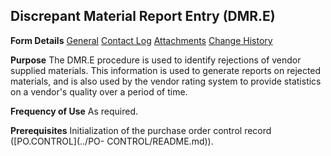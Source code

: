 ## Discrepant Material Report Entry (DMR.E)
<PageHeader />

**Form Details**
[General](../DMR-E-1/README.md)
[Contact Log](../DMR-E-2/README.md)
[Attachments](../DMR-E-3/README.md)
[Change History](../DMR-E-4/README.md)

**Purpose**
The DMR.E procedure is used to identify rejections of vendor supplied
materials. This information is used to generate reports on rejected materials,
and is also used by the vendor rating system to provide statistics on a
vendor's quality over a period of time.

**Frequency of Use**
As required.

**Prerequisites**
Initialization of the purchase order control record ([PO.CONTROL](../PO-
CONTROL/README.md)).

<badge text= "Version 8.10.57 " vertical="middle" />

<PageFooter />
